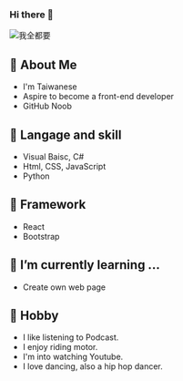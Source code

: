 ### Hi there 👋

<!--
**DoubleTian-tw/DoubleTian-tw** is a ✨ _special_ ✨ repository because its `README.md` (this file) appears on your GitHub profile.

Here are some ideas to get you started:-->
![我全都要](https://user-images.githubusercontent.com/84761318/163302425-0242b5dc-3627-4cd0-a56f-3b270516501b.png)

## 💬 About Me
- I'm Taiwanese
- Aspire to become a front-end developer
- GitHub Noob

## 🔭 Langage and skill 
- Visual Baisc, C#
- Html, CSS, JavaScript
- Python

## 🛬 Framework
- React
- Bootstrap

## 🌱 I’m currently learning ...
- Create own web page

## 🛵 Hobby
- I like listening to Podcast.
- I enjoy riding motor.
- I'm into watching Youtube.
- I love dancing, also a hip hop dancer.

<!--
- 👯 I’m looking to collaborate on ...
- 🤔 I’m looking for help with ...
- 💬 Ask me about ...
- 📫 How to reach me: ...
- 😄 Pronouns: ...
- ⚡ Fun fact: ...
-->
